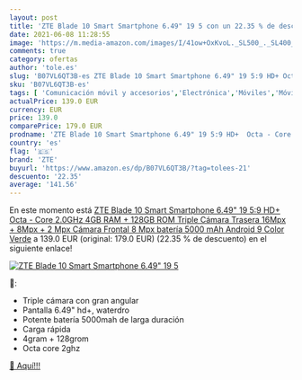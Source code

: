 ```yaml
---
layout: post
title: 'ZTE Blade 10 Smart Smartphone 6.49" 19 5 con un 22.35 % de descuento'
date: 2021-06-08 11:28:55
image: 'https://m.media-amazon.com/images/I/41ow+OxKvoL._SL500_._SL400_.jpg'
comments: true
category: ofertas
author: 'tole.es'
slug: 'B07VL6QT3B-es ZTE Blade 10 Smart Smartphone 6.49" 19 5:9 HD+ Octa - Core...'
sku: 'B07VL6QT3B-es'
tags: [ 'Comunicación móvil y accesorios','Electrónica','Móviles','Móviles y smartphones libres','android','zte', ]
actualPrice: 139.0 EUR
currency: EUR
price: 139.0
comparePrice: 179.0 EUR
prodname: 'ZTE Blade 10 Smart Smartphone 6.49" 19 5:9 HD+  Octa - Core 2.0GHz  4GB RAM + 128GB ROM  Triple Cámara Trasera 16Mpx + 8Mpx + 2 Mpx  Cámara Frontal 8 Mpx  batería 5000 mAh  Android 9   Color Verde'
country: 'es'
flag: '🇪🇸'
brand: 'ZTE'
buyurl: 'https://www.amazon.es/dp/B07VL6QT3B/?tag=tolees-21'
descuento: '22.35'
average: '141.56'
---
```


En este momento está [ZTE Blade 10 Smart Smartphone 6.49" 19 5:9 HD+  Octa - Core 2.0GHz  4GB RAM + 128GB ROM  Triple Cámara Trasera 16Mpx + 8Mpx + 2 Mpx  Cámara Frontal 8 Mpx  batería 5000 mAh  Android 9   Color Verde](https://www.amazon.es/dp/B07VL6QT3B/?tag=tolees-21) a 139.0 EUR (original: 179.0 EUR) (22.35 %  de descuento) en el siguiente enlace!

[![ZTE Blade 10 Smart Smartphone 6.49" 19 5](https://m.media-amazon.com/images/I/41ow+OxKvoL._SL500_._SL400_.jpg)](https://www.amazon.es/dp/B07VL6QT3B/?tag=tolees-21)

🔎:

- Triple cámara con gran angular
- Pantalla 6.49" hd+, waterdro
- Potente batería 5000mah de larga duración
- Carga rápida
- 4gram + 128grom
- Octa core 2ghz

[🛒 Aquí!!!](https://www.amazon.es/dp/B07VL6QT3B/?tag=tolees-21)
